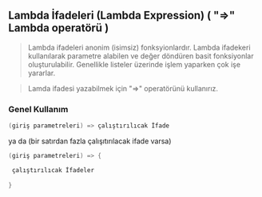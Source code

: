 ## Lambda İfadeleri (Lambda Expression)  ( "=>" Lambda operatörü ) ##

> Lambda ifadeleri anonim (isimsiz) fonksyionlardır.  Lambda ifadekeri kullanılarak parametre alabilen ve değer döndüren basit fonksiyonlar oluşturulabilir.  Genellikle listeler üzerinde işlem yaparken çok işe yararlar.

> Lamda ifadesi yazabilmek için "=>" operatörünü kullanırız.

### Genel Kullanım ###
 ````csharp
(giriş parametreleri) => çalıştırılıcak İfade
 ````
ya da (bir satırdan fazla çalışıtırılacak ifade varsa)

 ````csharp
(giriş parametreleri) => {

  çalıştırılıcak İfadeler
  
 }
 
  ````

